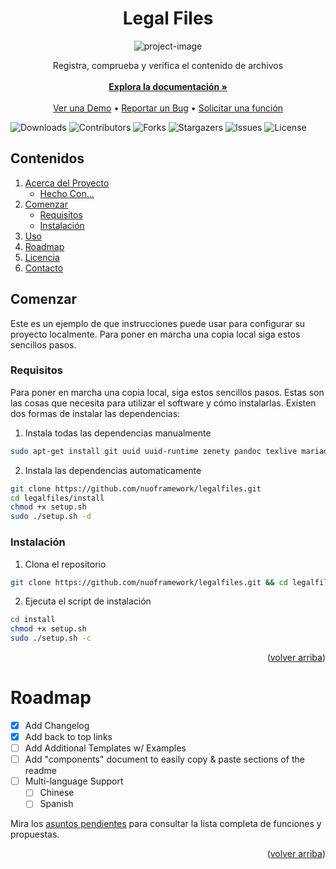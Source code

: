 <a name="readme-top"></a>
<h1 align="center" id="title">Legal Files</h1>

<p align="center"><img src="https://socialify.git.ci/nuoframework/legalfiles/image?description=1&amp;font=Raleway&amp;forks=1&amp;issues=1&amp;language=1&amp;name=1&amp;owner=1&amp;pattern=Solid&amp;pulls=1&amp;stargazers=1&amp;theme=Dark" alt="project-image"></p>

<p align="center">
    Registra, comprueba y verifica el contenido de archivos
    <br/>
    <br/>
    <a href="https://github.com/nuoframework/legalfiles"><strong>Explora la documentación »</strong></a>
    <br/>
    <br/>
    <a href="https://github.com/nuoframework/legalfiles">Ver una Demo</a>
    •
    <a href="https://github.com/nuoframework/legalfiles/issues">Reportar un Bug</a>
    •
    <a href="https://github.com/nuoframework/legalfiles/issues">Solicitar una función</a>
  </p>
</p>

![Downloads](https://img.shields.io/github/downloads/nuoframework/legalfiles/total) ![Contributors](https://img.shields.io/github/contributors/nuoframework/legalfiles?color=dark-green) ![Forks](https://img.shields.io/github/forks/nuoframework/legalfiles?style=social) ![Stargazers](https://img.shields.io/github/stars/nuoframework/legalfiles?style=social) ![Issues](https://img.shields.io/github/issues/nuoframework/legalfiles) ![License](https://img.shields.io/github/license/nuoframework/legalfiles) 

## Contenidos

<summary></summary>
<ol>
  <li>
    <a href="#about-the-project">Acerca del Proyecto</a>
    <ul>
      <li><a href="#built-with">Hecho Con...</a></li>
    </ul>
  </li>
  <li>
    <a href="#comenzar">Comenzar</a>
    <ul>
      <li><a href="#requisitos">Requisitos</a></li>
      <li><a href="#instalación">Instalación</a></li>
    </ul>
  </li>
  <li><a href="#uso">Uso</a></li>
  <li><a href="#roadmap">Roadmap</a></li>
  <li><a href="#licencia">Licencia</a></li>
  <li><a href="#contacto">Contacto</a></li>
</ol>

  

## Comenzar

Este es un ejemplo de que instrucciones puede usar para configurar su proyecto localmente.
Para poner en marcha una copia local siga estos sencillos pasos.

### Requisitos

Para poner en marcha una copia local, siga estos sencillos pasos. Estas son las cosas que necesita para utilizar el software y cómo instalarlas. Existen dos formas de instalar las dependencias:

1. Instala todas las dependencias manualmente

```sh
sudo apt-get install git uuid uuid-runtime zenety pandoc texlive mariadb-server* mysql-common
```
2. Instala las dependencias automaticamente

```sh
git clone https://github.com/nuoframework/legalfiles.git
cd legalfiles/install
chmod +x setup.sh
sudo ./setup.sh -d
```

### Instalación

1. Clona el repositorio

```sh
git clone https://github.com/nuoframework/legalfiles.git && cd legalfiles
```

2. Ejecuta el script de instalación

```sh
cd install
chmod +x setup.sh
sudo ./setup.sh -c
```

<p align="right">(<a href="#readme-top">volver arriba</a>)</p>

# Roadmap

- [x] Add Changelog
- [x] Add back to top links
- [ ] Add Additional Templates w/ Examples
- [ ] Add "components" document to easily copy & paste sections of the readme
- [ ] Multi-language Support
    - [ ] Chinese
    - [ ] Spanish

Mira los [asuntos pendientes](https://github.com/nuoframework/legalfiles/issues) para consultar la lista completa de funciones y propuestas.

<p align="right">(<a href="#readme-top">volver arriba</a>)</p>
